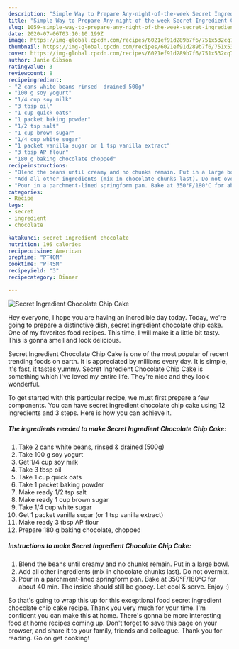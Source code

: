 ```yaml
---
description: "Simple Way to Prepare Any-night-of-the-week Secret Ingredient Chocolate Chip Cake"
title: "Simple Way to Prepare Any-night-of-the-week Secret Ingredient Chocolate Chip Cake"
slug: 1059-simple-way-to-prepare-any-night-of-the-week-secret-ingredient-chocolate-chip-cake
date: 2020-07-06T03:10:10.199Z
image: https://img-global.cpcdn.com/recipes/6021ef91d289b7f6/751x532cq70/secret-ingredient-chocolate-chip-cake-recipe-main-photo.jpg
thumbnail: https://img-global.cpcdn.com/recipes/6021ef91d289b7f6/751x532cq70/secret-ingredient-chocolate-chip-cake-recipe-main-photo.jpg
cover: https://img-global.cpcdn.com/recipes/6021ef91d289b7f6/751x532cq70/secret-ingredient-chocolate-chip-cake-recipe-main-photo.jpg
author: Janie Gibson
ratingvalue: 3
reviewcount: 8
recipeingredient:
- "2 cans white beans rinsed  drained 500g"
- "100 g soy yogurt"
- "1/4 cup soy milk"
- "3 tbsp oil"
- "1 cup quick oats"
- "1 packet baking powder"
- "1/2 tsp salt"
- "1 cup brown sugar"
- "1/4 cup white sugar"
- "1 packet vanilla sugar or 1 tsp vanilla extract"
- "3 tbsp AP flour"
- "180 g baking chocolate chopped"
recipeinstructions:
- "Blend the beans until creamy and no chunks remain. Put in a large bowl."
- "Add all other ingredients (mix in chocolate chunks last). Do not overmix."
- "Pour in a parchment-lined springform pan. Bake at 350°F/180°C for about 40 min. The inside should still be gooey. Let cool &amp; serve. Enjoy :)"
categories:
- Recipe
tags:
- secret
- ingredient
- chocolate

katakunci: secret ingredient chocolate 
nutrition: 195 calories
recipecuisine: American
preptime: "PT40M"
cooktime: "PT45M"
recipeyield: "3"
recipecategory: Dinner

---
```



![Secret Ingredient Chocolate Chip Cake](https://img-global.cpcdn.com/recipes/6021ef91d289b7f6/751x532cq70/secret-ingredient-chocolate-chip-cake-recipe-main-photo.jpg)

Hey everyone, I hope you are having an incredible day today. Today, we're going to prepare a distinctive dish, secret ingredient chocolate chip cake. One of my favorites food recipes. This time, I will make it a little bit tasty. This is gonna smell and look delicious.

Secret Ingredient Chocolate Chip Cake is one of the most popular of recent trending foods on earth. It is appreciated by millions every day. It is simple, it's fast, it tastes yummy. Secret Ingredient Chocolate Chip Cake is something which I've loved my entire life. They're nice and they look wonderful.




To get started with this particular recipe, we must first prepare a few components. You can have secret ingredient chocolate chip cake using 12 ingredients and 3 steps. Here is how you can achieve it.

<!--inarticleads1-->

##### The ingredients needed to make Secret Ingredient Chocolate Chip Cake:

1. Take 2 cans white beans, rinsed &amp; drained (500g)
1. Take 100 g soy yogurt
1. Get 1/4 cup soy milk
1. Take 3 tbsp oil
1. Take 1 cup quick oats
1. Take 1 packet baking powder
1. Make ready 1/2 tsp salt
1. Make ready 1 cup brown sugar
1. Take 1/4 cup white sugar
1. Get 1 packet vanilla sugar (or 1 tsp vanilla extract)
1. Make ready 3 tbsp AP flour
1. Prepare 180 g baking chocolate, chopped




<!--inarticleads2-->

##### Instructions to make Secret Ingredient Chocolate Chip Cake:

1. Blend the beans until creamy and no chunks remain. Put in a large bowl.
1. Add all other ingredients (mix in chocolate chunks last). Do not overmix.
1. Pour in a parchment-lined springform pan. Bake at 350°F/180°C for about 40 min. The inside should still be gooey. Let cool &amp; serve. Enjoy :)




So that's going to wrap this up for this exceptional food secret ingredient chocolate chip cake recipe. Thank you very much for your time. I'm confident you can make this at home. There's gonna be more interesting food at home recipes coming up. Don't forget to save this page on your browser, and share it to your family, friends and colleague. Thank you for reading. Go on get cooking!
